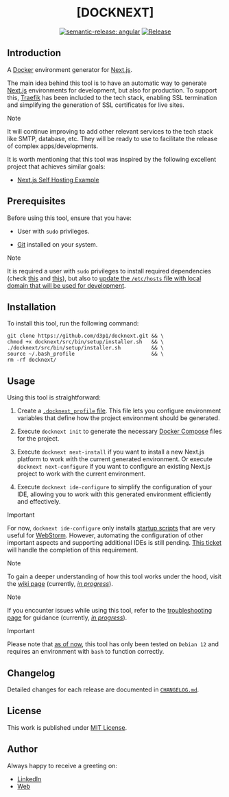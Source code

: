 <div align=center>

# [DOCKNEXT]

[![semantic-release: angular](https://img.shields.io/badge/semantic--release-angular-e10079?logo=semantic-release)](https://github.com/semantic-release/semantic-release)
[![Release](https://github.com/d3p1/docknext/actions/workflows/release.yml/badge.svg)](https://github.com/d3p1/docknext/actions/workflows/release.yml)

</div>

## Introduction

A [Docker](https://www.docker.com/) environment generator for [Next.js](https://nextjs.org/).

The main idea behind this tool is to have an automatic way to generate [Next.js](https://nextjs.org/) environments for development, but also for production. To support this, [Traefik](https://doc.traefik.io/traefik/) has been included to the tech stack, enabling SSL termination and simplifying the generation of SSL certificates for live sites.

> [!NOTE]
> It will continue improving to add other relevant services to the tech stack like SMTP, database, etc. They will be ready to use to facilitate the release of complex apps/developments.

It is worth mentioning that this tool was inspired by the following excellent project that achieves similar goals:

- [Next.js Self Hosting Example](https://github.com/leerob/next-self-host)

## Prerequisites

Before using this tool, ensure that you have:

- User with `sudo` privileges.

- [Git](https://git-scm.com/) installed on your system.

> [!NOTE]
> It is required a user with `sudo` privileges to install required dependencies (check [this](https://github.com/d3p1/docknext/blob/main/src/bin/lib/utils/docker/install.sh) and [this](https://github.com/d3p1/docknext/blob/main/src/bin/lib/utils/mkcert/install.sh)), but also to [update the `/etc/hosts` file with local domain that will be used for development](https://github.com/d3p1/docknext/blob/main/src/bin/lib/init/development/configure-host.sh#L78).

## Installation

To install this tool, run the following command:

```shell
git clone https://github.com/d3p1/docknext.git && \
chmod +x docknext/src/bin/setup/installer.sh   && \
./docknext/src/bin/setup/installer.sh          && \
source ~/.bash_profile                         && \
rm -rf docknext/
```

## Usage

Using this tool is straightforward:

1. Create a [`.docknext_profile` file](https://github.com/d3p1/docknext/blob/main/src/bin/etc/.docknext_profile.sample). This file lets you configure environment variables that define how the project environment should be generated.

2. Execute `docknext init` to generate the necessary [Docker Compose](https://docs.docker.com/compose/) files for the project.

3. Execute `docknext next-install` if you want to install a new Next.js platform to work with the current generated environment. Or execute `docknext next-configure` if you want to configure an existing Next.js project to work with the current environment.

4. Execute `docknext ide-configure` to simplify the configuration of your IDE, allowing you to work with this generated environment efficiently and effectively.

> [!IMPORTANT]
> For now, `docknext ide-configure` only installs [startup scripts](https://www.jetbrains.com/help/webstorm/settings-tools-startup-tasks.html) that are very useful for [WebStorm](https://www.jetbrains.com/webstorm/). However, automating the configuration of other important aspects and supporting additional IDEs is still pending. [This ticket](https://github.com/d3p1/docknext/issues/6) will handle the completion of this requirement.

> [!NOTE]
> To gain a deeper understanding of how this tool works under the hood, visit the [wiki page](https://github.com/d3p1/docknext/wiki) (currently, [_in progress_](https://github.com/d3p1/docknext/issues/4)).

> [!NOTE]
> If you encounter issues while using this tool, refer to the [troubleshooting page](https://github.com/d3p1/docknext/wiki/%5B8%5D-Troubleshooting) for guidance (currently, [_in progress_](https://github.com/d3p1/docknext/issues/4)).

> [!IMPORTANT]
> Please note that [as of now](https://github.com/d3p1/docknext/issues/3), this tool has only been tested on `Debian 12` and requires an environment with `bash` to function correctly.

## Changelog

Detailed changes for each release are documented in [`CHANGELOG.md`](./CHANGELOG.md).

## License

This work is published under [MIT License](./LICENSE).

## Author

Always happy to receive a greeting on:

- [LinkedIn](https://www.linkedin.com/in/cristian-marcelo-de-picciotto/) 
- [Web](https://d3p1.dev/)
